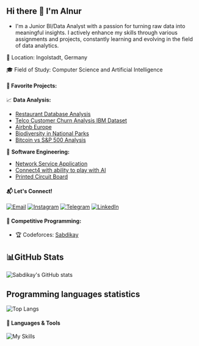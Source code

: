 ## Hi there 👋 I'm Alnur
- I'm a Junior BI/Data Analyst with a passion for turning raw data into meaningful insights. I actively enhance my skills through various assignments and projects, constantly learning and evolving in the field of data analytics.

📍 Location: Ingolstadt, Germany

🎓 Field of Study: Computer Science and Artificial Intelligence


#### 💼 Favorite Projects:
 📈 **Data Analysis:**  
  - [Restaurant Database Analysis](https://github.com/Sabdikay/SQL-Project)
  - [Telco Customer Churn Analysis IBM Dataset](https://github.com/Sabdikay/Telco-Customer-Churn-Analysis-IBM-Dataset)
  - [Airbnb Europe](https://github.com/Sabdikay/Airbnb-Europe)
  - [Biodiversity in National Parks](https://github.com/Sabdikay/Analysis-of-Biodiversity)
  - [Bitcoin vs S&P 500 Analysis](https://github.com/Sabdikay/Bitcoin-Analysis)

🔧 **Software Engineering:**
  - [Network Service Application](https://github.com/Sabdikay/Network-Service-application)
  - [Connect4 with ability to play with AI](https://github.com/Sabdikay/Connect4)
  - [Printed Circuit Board](https://github.com/Sabdikay/Printed-Circuit-Board)

#### 📬 Let's Connect!
  
<a href="mailto:aln9539@thi.de" target="_blank">
<img src="https://img.shields.io/badge/Gmail-D14836?style=for-the-badge&logo=gmail&logoColor=white" alt="Email"></a>


  <a href="https://instagram.com/last.natural" target="_blank">
    <img src="https://img.shields.io/badge/Instagram-E4405F?style=for-the-badge&logo=instagram&logoColor=white." alt="Instagram"></a>

   
  <a href="https://t.me/Eternalnatural" target="_blank">
    <img src="https://img.shields.io/badge/Telegram-26A5E4?style=for-the-badge&logo=telegram&logoColor=white" alt="Telegram"></a>

    
<a href="https://www.linkedin.com/in/alnur-nurumov-452b482b7/" target="_blank">
<img src="https://img.shields.io/badge/LinkedIn-0077B5?style=for-the-badge&logo=linkedin&logoColor=white"alt="LinkedIn"></a>

#### 🎯 Competitive Programming:
- 🏆 Codeforces: [Sabdikay](https://codeforces.com/profile/Sabdikay)

## 📊GitHub Stats

![Sabdikay's GitHub stats](https://github-readme-stats.vercel.app/api?username=Sabdikay&show_icons=true&theme=ocean_dark)


## Programming languages statistics
![Top Langs](https://github-readme-stats.vercel.app/api/top-langs/?username=Sabdikay&size_weight=0.25&count_weight=0.75&theme=ocean_dark)


#### 🔧 Languages & Tools
![My Skills](https://go-skill-icons.vercel.app/api/icons?i=python,jupyter,anaconda,tableau,pandas,numpy,matplotlib,seaborn,looker,github,clion,pycharm,excel,powerpoint)
